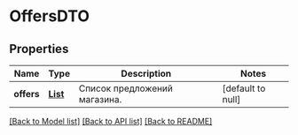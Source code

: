 # OffersDTO
## Properties

| Name | Type | Description | Notes |
|------------ | ------------- | ------------- | -------------|
| **offers** | [**List**](OfferDTO.md) | Список предложений магазина. | [default to null] |

[[Back to Model list]](../README.md#documentation-for-models) [[Back to API list]](../README.md#documentation-for-api-endpoints) [[Back to README]](../README.md)

